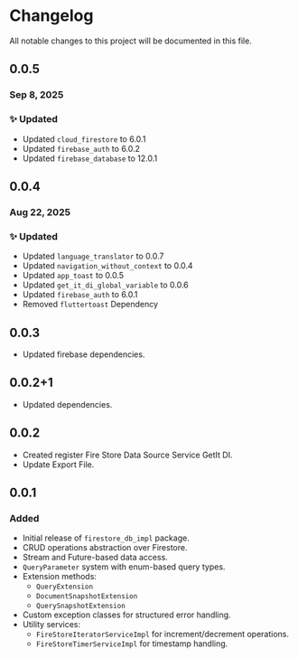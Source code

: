 # Changelog

All notable changes to this project will be documented in this file.

## 0.0.5

### Sep 8, 2025

### ✨ Updated

- Updated `cloud_firestore` to 6.0.1
- Updated `firebase_auth` to 6.0.2
- Updated `firebase_database` to 12.0.1

## 0.0.4

### Aug 22, 2025

### ✨ Updated

- Updated `language_translator` to 0.0.7
- Updated `navigation_without_context` to 0.0.4
- Updated `app_toast` to 0.0.5
- Updated `get_it_di_global_variable` to 0.0.6
- Updated `firebase_auth` to 6.0.1
- Removed `fluttertoast` Dependency

## 0.0.3

- Updated firebase dependencies.

## 0.0.2+1

- Updated dependencies.

## 0.0.2

- Created register Fire Store Data Source Service GetIt DI.
- Update Export File.

## 0.0.1

### Added

- Initial release of `firestore_db_impl` package.
- CRUD operations abstraction over Firestore.
- Stream and Future-based data access.
- `QueryParameter` system with enum-based query types.
- Extension methods:
    - `QueryExtension`
    - `DocumentSnapshotExtension`
    - `QuerySnapshotExtension`
- Custom exception classes for structured error handling.
- Utility services:
    - `FireStoreIteratorServiceImpl` for increment/decrement operations.
    - `FireStoreTimerServiceImpl` for timestamp handling.
